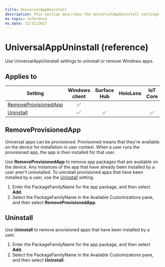 ```yaml
---
title: UniversalAppUninstall
description: This section describes the UniversalAppUninstall settings that you can configure in provisioning packages for Windows 10 using Windows Configuration Designer.
ms.topic: reference
ms.date: 12/31/2017
---
```


# UniversalAppUninstall (reference)

Use UniversalAppUninstall settings to uninstall or remove Windows apps.

## Applies to

| Setting   | Windows client | Surface Hub | HoloLens | IoT Core |
| --- | :---: | :---: | :---: | :---: |
| [RemoveProvisionedApp](#removeprovisionedapp) | ✅ |  |  |   |
| [Uninstall](#uninstall) | ✅ | ✅ |  | ✅  |

## RemoveProvisionedApp

Universal apps can be *provisioned*. Provisioned means that they're available on the device for installation in user context. When a user runs the provisioned app, the app is then installed for that user.

Use **RemoveProvisionedApp** to remove app packages that are available on the device. Any instances of the app that have already been installed by a user aren't uninstalled. To uninstall provisioned apps that have been installed by a user, use the [Uninstall](#uninstall) setting.

1. Enter the PackageFamilyName for the app package, and then select **Add**.
1. Select the PackageFamilyName in the Available Customizations pane, and then select **RemoveProvisionedApp**.

## Uninstall

Use **Uninstall** to remove provisioned apps that have been installed by a user.

1. Enter the PackageFamilyName for the app package, and then select **Add**.
1. Select the PackageFamilyName in the Available Customizations pane, and then select **Uninstall**.
